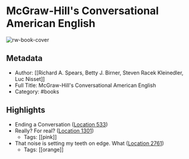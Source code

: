 # McGraw-Hill's Conversational American English

![rw-book-cover](https://m.media-amazon.com/images/I/71ghR9t-bRL._SY160.jpg)

## Metadata
- Author: [[Richard A. Spears, Betty J. Birner, Steven Racek Kleinedler, Luc Nisset]]
- Full Title: McGraw-Hill's Conversational American English
- Category: #books

## Highlights
- Ending a Conversation ([Location 533](https://readwise.io/to_kindle?action=open&asin=B004C44KJC&location=533))
- Really? For real? ([Location 1301](https://readwise.io/to_kindle?action=open&asin=B004C44KJC&location=1301))
    - Tags: [[pink]] 
- That noise is setting my teeth on edge. What ([Location 2761](https://readwise.io/to_kindle?action=open&asin=B004C44KJC&location=2761))
    - Tags: [[orange]] 
